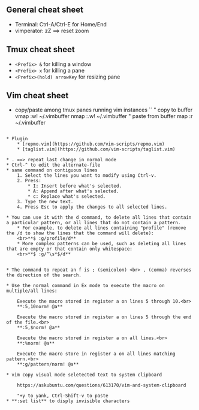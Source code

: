 ## General cheat sheet
* Terminal: Ctrl-A/Ctrl-E for Home/End
* vimperator: zZ ==> reset zoom

## Tmux cheat sheet
* ```<Prefix> &``` for killing a window
* ```<Prefix> x``` for killing a pane
* ```<Prefix>(hold) arrowKey``` for resizing pane

## Vim cheat sheet

* copy/paste among tmux panes running vim instances
``
" copy to buffer
vmap <C-b> :w! ~/.vimbuffer<CR>
nmap <C-b> :.w! ~/.vimbuffer<CR>
" paste from buffer
map <C-m> :r ~/.vimbuffer<CR>
```

* Plugin
	* [repmo.vim](https://github.com/vim-scripts/repmo.vim)
	* [taglist.vim](https://github.com/vim-scripts/taglist.vim)

* . ==> repeat last change in normal mode
* Ctrl-^ to edit the alternate-file
* same command on contiguous lines
	1. Select the lines you want to modify using Ctrl-v.
	2. Press:
	    * I: Insert before what's selected.
	    * A: Append after what's selected.
	    * c: Replace what's selected.
	3. Type the new text.
	4. Press Esc to apply the changes to all selected lines.

* You can use it with the d command, to delete all lines that contain a particular pattern, or all lines that do not contain a pattern. 
	* For example, to delete all lines containing "profile" (remove the /d to show the lines that the command will delete):
	<br>**$ :g/profile/d**
	* More complex patterns can be used, such as deleting all lines that are empty or that contain only whitespace:
	<br>**$ :g/^\s*$/d**


* The command to repeat an f is ; (semicolon) <br> , (comma) reverses the direction of the search.

* Use the normal command in Ex mode to execute the macro on multiple/all lines:

	Execute the macro stored in register a on lines 5 through 10.<br>
	**:5,10norm! @a**

	Execute the macro stored in register a on lines 5 through the end of the file.<br>
	**:5,$norm! @a**

	Execute the macro stored in register a on all lines.<br>
	**:%norm! @a**
	
	Execute the macro store in register a on all lines matching pattern.<br>
	**:g/pattern/norm! @a**

* vim copy visual mode seletected text to system clipboard 

	https://askubuntu.com/questions/613170/vim-and-system-clipboard
	
	"+y to yank, Ctrl-Shift-v to paste
* **:set list** to disply invisible characters
